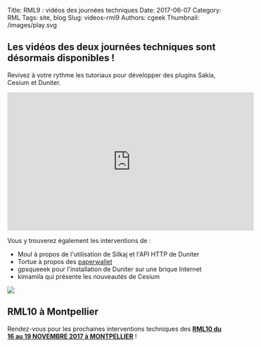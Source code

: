 Title: RML9 : vidéos des journées techniques
Date: 2017-06-07
Category: RML
Tags: site, blog
Slug: videos-rml9
Authors: cgeek
Thumbnail: /images/play.svg

## Les vidéos des deux journées techniques sont désormais disponibles !

Revivez à votre rythme les tutoriaux pour développer des plugins Sakia, Cesium et Duniter.

<iframe width="560" height="315" src="https://www.youtube.com/embed/videoseries?list=PL0UDqLtXevvH2GRaD5-HUPWExVxY_MuwK" frameborder="0" allowfullscreen></iframe>

Vous y trouverez également les interventions de : 

* Moul à propos de l'utilisation de Silkaj et l'API HTTP de Duniter
* Tortue à propos des [paperwallet](https://duniter.tednet.fr/paperwallet/)
* gpsqueeek pour l'installation de Duniter sur une brique Internet
* kimamila qui présente les nouveautés de Cesium

![](/images/rml9/paperwallet.png)

## RML10 à Montpellier

Rendez-vous pour les prochaines interventions techniques des [**RML10 du 16 au 19 NOVEMBRE 2017 à MONTPELLIER**](https://rml10.duniter.org/) !
